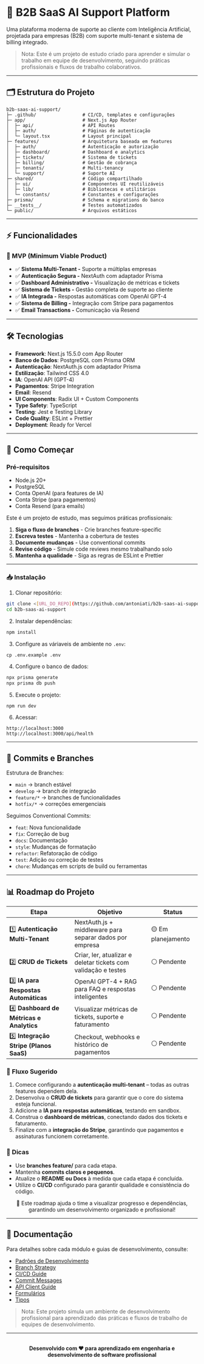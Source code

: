 # 🚀 B2B SaaS AI Support Platform

Uma plataforma moderna de suporte ao cliente com Inteligência Artificial, projetada para empresas (B2B) com suporte multi-tenant e sistema de billing integrado.

> Nota: Este é um projeto de estudo criado para aprender e simular o trabalho em equipe de desenvolvimento,
> seguindo práticas profissionais e fluxos de trabalho colaborativos.

---

## 🗂 Estrutura do Projeto

```
b2b-saas-ai-support/
├─ .github/                 # CI/CD, templates e configurações
├─ app/                     # Next.js App Router
│  ├─ api/                  # API Routes
│  ├─ auth/                 # Páginas de autenticação
│  └─ layout.tsx            # Layout principal
├─ features/                # Arquitetura baseada em features
│  ├─ auth/                 # Autenticação e autorização
│  ├─ dashboard/            # Dashboard e analytics
│  ├─ tickets/              # Sistema de tickets
│  ├─ billing/              # Gestão de cobrança
│  ├─ tenants/              # Multi-tenancy
│  └─ support/              # Suporte AI
├─ shared/                  # Código compartilhado
│  ├─ ui/                   # Componentes UI reutilizáveis
│  ├─ lib/                  # Bibliotecas e utilitários
│  └─ constants/            # Constantes e configurações
├─ prisma/                  # Schema e migrations do banco
├─ __tests__/               # Testes automatizados
└─ public/                  # Arquivos estáticos
```

---

## ⚡ Funcionalidades

### 🎯 MVP (Minimum Viable Product)

- ✅ **Sistema Multi-Tenant -** Suporte a múltiplas empresas
- ✅ **Autenticação Segura -** NextAuth com adaptador Prisma
- ✅ **Dashboard Administrativo -** Visualização de métricas e tickets
- ✅ **Sistema de Tickets -** Gestão completa de suporte ao cliente
- ✅ **IA Integrada -** Respostas automáticas com OpenAI GPT-4
- ✅ **Sistema de Billing -** Integração com Stripe para pagamentos
- ✅ **Email Transactions -** Comunicação via Resend

---

## 🛠️ Tecnologias

- **Framework**: Next.js 15.5.0 com App Router
- **Banco de Dados**: PostgreSQL com Prisma ORM
- **Autenticação**: NextAuth.js com adaptador Prisma
- **Estilização**: Tailwind CSS 4.0
- **IA**: OpenAI API (GPT-4)
- **Pagamentos**: Stripe Integration
- **Email**: Resend
- **UI Components**: Radix UI + Custom Components
- **Type Safety**: TypeScript
- **Testing**: Jest e Testing Library
- **Code Quality**: ESLint + Prettier
- **Deployment**: Ready for Vercel

---

## 🤝 Como Começar

### Pré-requisitos

- Node.js 20+
- PostgreSQL
- Conta OpenAI (para features de IA)
- Conta Stripe (para pagamentos)
- Conta Resend (para emails)

Este é um projeto de estudo, mas seguimos práticas profissionais:

1. **Siga o fluxo de branches** - Crie branches feature-specific
2. **Escreva testes** - Mantenha a cobertura de testes
3. **Documente mudanças** - Use conventional commits
4. **Revise código** - Simule code reviews mesmo trabalhando solo
5. **Mantenha a qualidade** - Siga as regras de ESLint e Prettier

---

### 📥 Instalação

1. Clonar repositório:

```bash
git clone <[URL_DO_REPO](https://github.com/antoniati/b2b-saas-ai-support)>
cd b2b-saas-ai-support
```

2. Instalar dependências:

```bash
npm install
```

3. Configure as váriaveis de ambiente no `.env`:

```env
cp .env.example .env
```

4. Configure o banco de dados:

```bash
npx prisma generate
npx prisma db push
```

5. Execute o projeto:

```bash
npm run dev
```

6. Acessar:

```
http://localhost:3000
http://localhost:3000/api/health
```

---

## 📝 Commits e Branches

Estrutura de Branches:

- `main` → branch estável
- `develop` → branch de integração
- `feature/*` → branches de funcionalidades
- `hotfix/*` → correções emergenciais

Seguimos Conventional Commits:

- `feat`: Nova funcionalidade
- `fix`: Correção de bug
- `docs`: Documentação
- `style`: Mudanças de formatação
- `refactor`: Refatoração de código
- `test`: Adição ou correção de testes
- `chore`: Mudanças em scripts de build ou ferramentas

---

## 📊 Roadmap do Projeto

<div align="center">

| Etapa | Objetivo | Status |
|-------|----------|--------|
| 1️⃣ **Autenticação Multi-Tenant** | NextAuth.js + middleware para separar dados por empresa | 🟡 Em planejamento |
| 2️⃣ **CRUD de Tickets** | Criar, ler, atualizar e deletar tickets com validação e testes | ⚪ Pendente |
| 3️⃣ **IA para Respostas Automáticas** | OpenAI GPT-4 + RAG para FAQ e respostas inteligentes | ⚪ Pendente |
| 4️⃣ **Dashboard de Métricas e Analytics** | Visualizar métricas de tickets, suporte e faturamento | ⚪ Pendente |
| 5️⃣ **Integração Stripe (Planos SaaS)** | Checkout, webhooks e histórico de pagamentos | ⚪ Pendente |

</div>

### 🔄 Fluxo Sugerido
1. Comece configurando a **autenticação multi-tenant** – todas as outras features dependem dela.
2. Desenvolva o **CRUD de tickets** para garantir que o core do sistema esteja funcional.
3. Adicione a **IA para respostas automáticas**, testando em sandbox.
4. Construa o **dashboard de métricas**, conectando dados dos tickets e faturamento.
5. Finalize com a **integração do Stripe**, garantindo que pagamentos e assinaturas funcionem corretamente.

### 📝 Dicas
- Use **branches feature/** para cada etapa.
- Mantenha **commits claros e pequenos**.
- Atualize o **README ou Docs** à medida que cada etapa é concluída.
- Utilize o **CI/CD** configurado para garantir qualidade e consistência do código.

<div align="center">
🚀 Este roadmap ajuda o time a visualizar progresso e dependências, garantindo um desenvolvimento organizado e profissional!
</div>


---

## 📖 Documentação

Para detalhes sobre cada módulo e guias de desenvolvimento, consulte:

- [Padrões de Desenvolvimento](./DEVELOPMENT_GUIDELINES.md)
- [Branch Strategy](./BRANCH_STRATEGY.md)
- [CI/CD Guide](./CI_CD_GUIDE.md)
- [Commit Messages](./COMMIT_MESSAGES.md)
- [API Client Guide](./API_CLIENT_GUIDE.md)
- [Formulários](docs/FORMS_GUIDE.md)
- [Tipos](docs/TYPES_GUIDE.md)

> Nota: Este projeto simula um ambiente de desenvolvimento profissional para aprendizado das práticas
> e fluxos de trabalho de equipes de desenvolvimento.

---

<div align="center"> <br> <strong>Desenvolvido com ❤️ para aprendizado em engenharia e desenvolvimento de software profissional</strong> </div>
